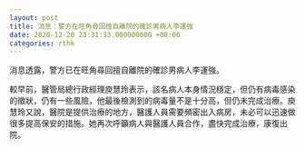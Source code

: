 ```yaml
---
layout: post
title: 消息：警方在旺角尋回擅自離院的確診男病人李運強
date: 2020-12-20 23:31:33.000000000 +08:00
categories: rthk
---
```


消息透露，警方已在旺角尋回擅自離院的確診男病人李運強。

較早前，醫管局總行政經理庾慧玲表示，該名病人本身情況穩定，但仍有病毒感染的徵狀，仍有一些風險，他最後檢測到的病毒量不是十分高，但仍未完成治療。庾慧玲又說，醫院是提供治療的地方，醫護人員需要頻密出入病房，未必可以迅速做很多提高保安的措施。她再次呼籲病人與醫護人員合作，盡快完成治療，康復出院。
